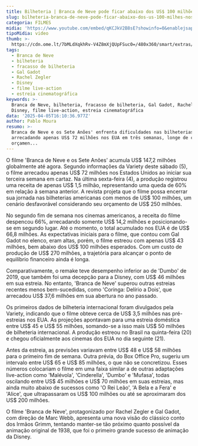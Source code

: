```yaml
---
title: Bilheteria | Branca de Neve pode ficar abaixo dos US$ 100 milhões nos EUA
slug: bilheteria-branca-de-neve-pode-ficar-abaixo-dos-us-100-milhes-nos-eua
categoria: FILMES
midia: 'https://www.youtube.com/embed/qKCJkV2B8sE?showinfo=0&enablejsapi=1'
tipoMidia: video
thumb: >-
  https://cdn.ome.lt/7bMLdXqkhRv-V4Z8mXjQUpFSuc0=/480x360/smart/extras/conteudos/01_9K1Fyb1.jpg
tags:
  - Branca de Neve
  - bilheteria
  - fracasso de bilheteria
  - Gal Gadot
  - Rachel Zegler
  - Disney
  - filme live-action
  - estreia cinematográfica
keywords: >-
  Branca de Neve, bilheteria, fracasso de bilheteria, Gal Gadot, Rachel Zegler,
  Disney, filme live-action, estreia cinematográfica
data: '2025-04-05T16:10:36.977Z'
author: Pablo Moura
resumo: >-
  Branca de Neve e os Sete Anões' enfrenta dificuldades nas bilheterias,
  arrecadando apenas US$ 72 milhões nos EUA em três semanas, longe de cobrir seu
  orçamen...
---
```


O filme 'Branca de Neve e os Sete Anões' acumula US$ 147,2 milhões globalmente até agora. Segundo informações da Variety deste sábado (5), o filme arrecadou apenas US$ 72 milhões nos Estados Unidos ao iniciar sua terceira semana em cartaz. Na última sexta-feira (4), a produção registrou uma receita de apenas US$ 1,5 milhão, representando uma queda de 60% em relação à semana anterior. A revista projeta que o filme possa encerrar sua jornada nas bilheterias americanas com menos de US$ 100 milhões, um cenário desfavorável considerando seu orçamento de US$ 250 milhões.

No segundo fim de semana nos cinemas americanos, a receita do filme despencou 66%, arrecadando somente US$ 14,2 milhões e posicionando-se em segundo lugar. Até o momento, o total acumulado nos EUA é de US$ 66,8 milhões. As expectativas iniciais para o filme, que contou com Gal Gadot no elenco, eram altas, porém, o filme estreou com apenas US$ 43 milhões, bem abaixo dos US$ 100 milhões esperados. Com um custo de produção de US$ 270 milhões, a trajetória para alcançar o ponto de equilíbrio financeiro ainda é longa.

Comparativamente, o remake teve desempenho inferior ao de 'Dumbo' de 2019, que também foi uma decepção para a Disney, com US$ 46 milhões em sua estreia. No entanto, 'Branca de Neve' superou outras estreias recentes menos bem-sucedidas, como 'Coringa: Delírio a Dois', que arrecadou US$ 37,6 milhões em sua abertura no ano passado.

Os primeiros dados de bilheteria internacional foram divulgados pela Variety, indicando que o filme obteve cerca de US$ 3,5 milhões nas pré-estreias nos EUA. As projeções apontavam para uma estreia doméstica entre US$ 45 e US$ 55 milhões, somando-se a isso mais US$ 50 milhões de bilheteria internacional. A produção estreou no Brasil na quinta-feira (20) e chegou oficialmente aos cinemas dos EUA no dia seguinte (21).

Antes da estreia, as previsões variavam entre US$ 48 e US$ 58 milhões para o primeiro fim de semana. Outra prévia, do Box Office Pro, sugeriu um intervalo entre US$ 65 e US$ 85 milhões, o que não se concretizou. Esses números colocariam o filme em uma faixa similar a de outras adaptações live-action como 'Malévola', 'Cinderella', 'Dumbo' e 'Mufasa', todas oscilando entre US$ 45 milhões e US$ 70 milhões em suas estreias, mas ainda muito abaixo de sucessos como 'O Rei Leão', 'A Bela e a Fera' e 'Alice', que ultrapassaram os US$ 100 milhões ou até se aproximaram dos US$ 200 milhões.

O filme 'Branca de Neve', protagonizado por Rachel Zegler e Gal Gadot, com direção de Marc Webb, apresenta uma nova visão do clássico conto dos Irmãos Grimm, tentando manter-se tão próximo quanto possível da animação original de 1938, que foi o primeiro grande sucesso de animação da Disney.
